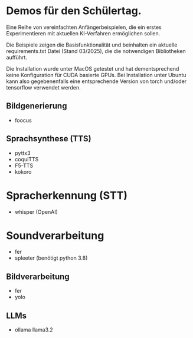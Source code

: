 # Demos für den Schülertag.

Eine Reihe von vereinfachten Anfängerbeispielen, die ein erstes Experimentieren mit
aktuellen KI-Verfahren ermöglichen sollen. 

Die Beispiele zeigen die Basisfunktionalität und beinhalten ein aktuelle 
requirements.txt Datei (Stand 03/2025), die die notwendigen Bibliotheken aufführt.

Die Installation wurde unter MacOS getestet und hat dementsprechend keine Konfiguration für 
CUDA basierte GPUs. Bei Installation unter Ubuntu kann also gegebenenfalls eine 
entsprechende Version von torch und/oder tensorflow verwendet werden. 

## Bildgenerierung 

- foocus

## Sprachsynthese (TTS)

- pyttx3
- coquiTTS
- F5-TTS
- kokoro

# Spracherkennung (STT)

- whisper (OpenAI)

# Soundverarbeitung

- fer
- spleeter (benötigt python 3.8)

## Bildverarbeitung

- fer
- yolo

## LLMs

- ollama llama3.2
